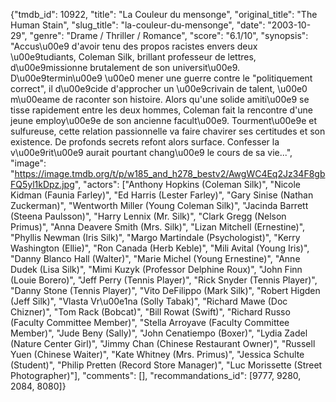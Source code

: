 {"tmdb_id": 10922, "title": "La Couleur du mensonge", "original_title": "The Human Stain", "slug_title": "la-couleur-du-mensonge", "date": "2003-10-29", "genre": "Drame / Thriller / Romance", "score": "6.1/10", "synopsis": "Accus\u00e9 d'avoir tenu des propos racistes envers deux \u00e9tudiants, Coleman Silk, brillant professeur de lettres, d\u00e9missionne brutalement de son universit\u00e9. D\u00e9termin\u00e9 \u00e0 mener une guerre contre le \"politiquement correct\", il d\u00e9cide d'approcher un \u00e9crivain de talent, \u00e0 m\u00eame de raconter son histoire. Alors qu'une solide amiti\u00e9 se tisse rapidement entre les deux hommes, Coleman fait la rencontre d'une jeune employ\u00e9e de son ancienne facult\u00e9. Tourment\u00e9e et sulfureuse, cette relation passionnelle va faire chavirer ses certitudes et son existence. De profonds secrets refont alors surface. Confesser la v\u00e9rit\u00e9 aurait pourtant chang\u00e9 le cours de sa vie...", "image": "https://image.tmdb.org/t/p/w185_and_h278_bestv2/AwgWC4Eq2Jz34F8gbFQ5yl1kDpz.jpg", "actors": ["Anthony Hopkins (Coleman Silk)", "Nicole Kidman (Faunia Farley)", "Ed Harris (Lester Farley)", "Gary Sinise (Nathan Zuckerman)", "Wentworth Miller (Young Coleman Silk)", "Jacinda Barrett (Steena Paulsson)", "Harry Lennix (Mr. Silk)", "Clark Gregg (Nelson Primus)", "Anna Deavere Smith (Mrs. Silk)", "Lizan Mitchell (Ernestine)", "Phyllis Newman (Iris Silk)", "Margo Martindale (Psychologist)", "Kerry Washington (Ellie)", "Ron Canada (Herb Keble)", "Mili Avital (Young Iris)", "Danny Blanco Hall (Walter)", "Marie Michel (Young Ernestine)", "Anne Dudek (Lisa Silk)", "Mimi Kuzyk (Professor Delphine Roux)", "John Finn (Louie Borero)", "Jeff Perry (Tennis Player)", "Rick Snyder (Tennis Player)", "Danny Stone (Tennis Player)", "Vito DeFilippo (Mark Silk)", "Robert Higden (Jeff Silk)", "Vlasta Vr\u00e1na (Solly Tabak)", "Richard Mawe (Doc Chizner)", "Tom Rack (Bobcat)", "Bill Rowat (Swift)", "Richard Russo (Faculty Committee Member)", "Stella Arroyave (Faculty Committee Member)", "Jude Beny (Sally)", "John Cenatiempo (Boxer)", "Lydia Zadel (Nature Center Girl)", "Jimmy Chan (Chinese Restaurant Owner)", "Russell Yuen (Chinese Waiter)", "Kate Whitney (Mrs. Primus)", "Jessica Schulte (Student)", "Philip Pretten (Record Store Manager)", "Luc Morissette (Street Photographer)"], "comments": [], "recommandations_id": [9777, 9280, 2084, 8080]}